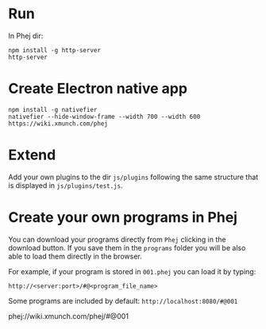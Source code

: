 
# Run

In Phej dir:

```
npm install -g http-server
http-server
```

# Create Electron native app

```
npm install -g nativefier
nativefier --hide-window-frame --width 700 --width 600 https://wiki.xmunch.com/phej
```

# Extend

Add your own plugins to the dir `js/plugins` following the same structure that is displayed in `js/plugins/test.js`.

# Create your own programs in Phej

You can download your programs directly from `Phej` clicking in the download button.
If you save them in the `programs` folder you will be also able to load them directly in the browser.

For example, if your program is stored in `001.phej` you can load it by typing:

```
http://<server:port>/#@<program_file_name>
```

Some programs are included by default: `http://localhost:8080/#@001`

 phej://wiki.xmunch.com/phej/#@001


